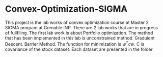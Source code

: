 # Convex-Optimization-SIGMA
This project is the lab works of convex optimization course at Master 2 SIGMA program at Grenoble INP.
There are 2 lab works that are in progress of fullflling. The first lab work is about Portfolio optimization. The method that has been implemented in this lab is unconstrained method. Graduient Descent. Barrier Method. The function for minimization is $w^Tcw$. C is covariance of the stock dataset. Each dataset are presented in the folder.
